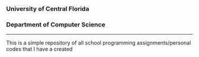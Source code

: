 ### University of Central Florida
### Department of Computer Science

***
This is a simple repository of all school programming assignments/personal codes that I have a created
